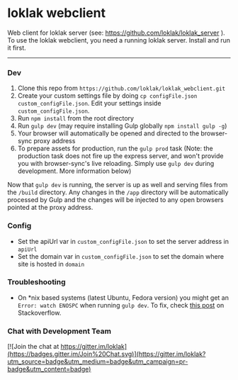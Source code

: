 loklak webclient
=====================================

Web client for loklak server (see: https://github.com/loklak/loklak_server ).
To use the loklak webclient, you need a running loklak server.
Install and run it first.

---

### Dev

1. Clone this repo from `https://github.com/loklak/loklak_webclient.git`
2. Create your custom settings file by doing
   `cp configFile.json custom_configFile.json`.
   Edit your settings inside `custom_configFile.json`.
3. Run `npm install` from the root directory
4. Run `gulp dev` (may require installing Gulp globally `npm install gulp -g`)
5. Your browser will automatically be opened and directed to the browser-sync
   proxy address
6. To prepare assets for production, run the `gulp prod` task (Note: the
   production task does not fire up the express server, and won't provide you
   with browser-sync's live reloading. Simply use `gulp dev` during
   development. More information below)

Now that `gulp dev` is running, the server is up as well and serving files
from the `/build` directory. Any changes in the `/app` directory will be
automatically processed by Gulp and the changes will be injected to any open
browsers pointed at the proxy address.

### Config

- Set the apiUrl var in `custom_configFile.json`
  to set the server address in `apiUrl`
- Set the domain var in `custom_configFile.json`
  to set the domain where site is hosted in `domain`

### Troubleshooting

- On *nix based systems (latest Ubuntu, Fedora version) you might get an
  `Error: watch ENOSPC` when running `gulp dev`.
   To fix, check [this post](http://stackoverflow.com/questions/16748737/grunt-watch-error-waiting-fatal-error-watch-enospc) on Stackoverflow. 

### Chat with Development Team

[![Join the chat at https://gitter.im/loklak](https://badges.gitter.im/Join%20Chat.svg)](https://gitter.im/loklak?utm_source=badge&utm_medium=badge&utm_campaign=pr-badge&utm_content=badge)
